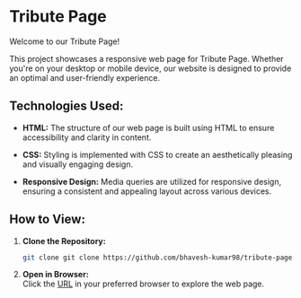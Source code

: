 # Tribute Page

Welcome to our Tribute Page!

This project showcases a responsive web page for Tribute Page. Whether you're on your desktop or mobile device, our website is designed to provide an optimal and user-friendly experience.

## Technologies Used:

- **HTML:**
  The structure of our web page is built using HTML to ensure accessibility and clarity in content.

- **CSS:**
  Styling is implemented with CSS to create an aesthetically pleasing and visually engaging design.

- **Responsive Design:**
  Media queries are utilized for responsive design, ensuring a consistent and appealing layout across various devices.

## How to View:

1. **Clone the Repository:**
   ```bash
   git clone git clone https://github.com/bhavesh-kumar98/tribute-page

2. **Open in Browser:**<br/>
   Click the [URL](https://bhavesh-kumar98.github.io/tribute-page) in your preferred browser to explore the web page.


